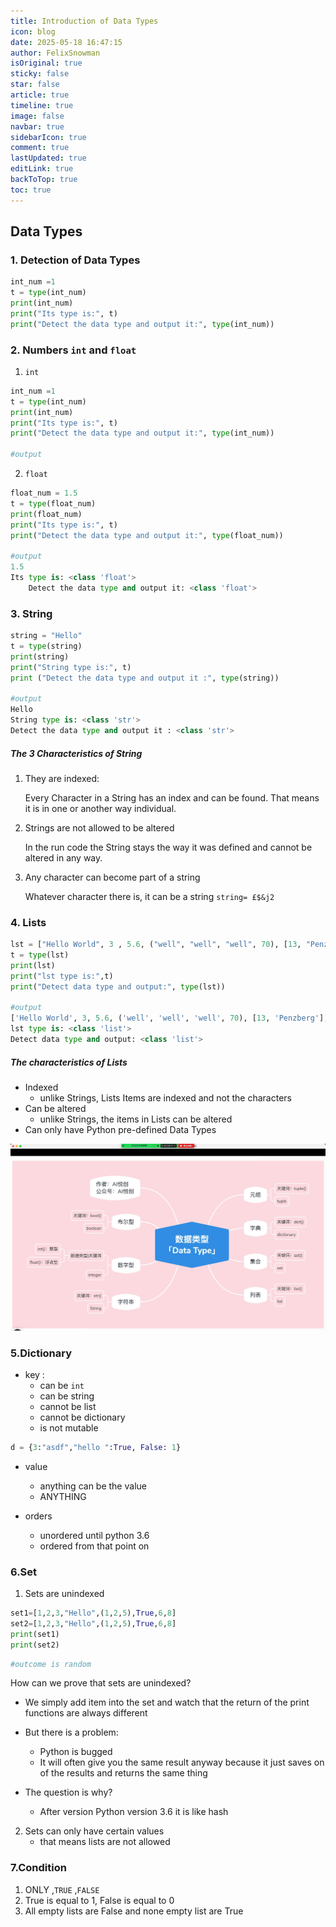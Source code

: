 ```yaml
---
title: Introduction of Data Types
icon: blog
date: 2025-05-18 16:47:15
author: FelixSnowman
isOriginal: true
sticky: false
star: false
article: true
timeline: true
image: false
navbar: true
sidebarIcon: true
comment: true
lastUpdated: true
editLink: true
backToTop: true
toc: true
---
```


## Data Types

### 1. Detection of Data Types

```python
int_num =1
t = type(int_num)
print(int_num)
print("Its type is:", t)
print("Detect the data type and output it:", type(int_num))
```

### 2. Numbers `int` and   `float`

1.  `int`

```python
int_num =1
t = type(int_num)
print(int_num)
print("Its type is:", t)
print("Detect the data type and output it:", type(int_num))

#output
```

2. `float`

```python
float_num = 1.5
t = type(float_num)
print(float_num)
print("Its type is:", t)
print("Detect the data type and output it:", type(float_num))

#output
1.5
Its type is: <class 'float'>
    Detect the data type and output it: <class 'float'>
```

### 3. String

```python
string = "Hello"
t = type(string)
print(string)
print("String type is:", t)
print ("Detect the data type and output it :", type(string))

#output
Hello
String type is: <class 'str'>
Detect the data type and output it : <class 'str'>
```

##### The 3 Characteristics of String

1. They are indexed:

    Every Character in a String has an index and can be found. That means it is in one or another way individual.

2. Strings are not allowed to be altered

    In the run code the String stays the way it was defined and cannot be altered in any way.

3. Any character can become part of a string 

    Whatever character there is, it can be a string  `string= £$&j2`

### 4. Lists

```python
lst = ["Hello World", 3 , 5.6, ("well", "well", "well", 70), [13, "Penzberg"], True, False]
t = type(lst)
print(lst)
print("lst type is:",t)
print("Detect data type and output:", type(lst))

#output
['Hello World', 3, 5.6, ('well', 'well', 'well', 70), [13, 'Penzberg'], True, False]
lst type is: <class 'list'>
Detect data type and output: <class 'list'>
```

##### The characteristics of Lists

- Indexed
    - unlike Strings, Lists Items are indexed and not the characters
- Can be altered 
    - unlike Strings, the items in Lists can be altered
- Can only have Python pre-defined Data Types



![image-20250518121949380](Indroductory-Numbers.assets/image-20250518121949380.png)



### 5.Dictionary

- key :
    - can be `int`
    - can be string 
    - cannot be list
    - cannot be dictionary
    - is not mutable

```python
d = {3:"asdf","hello ":True, False: 1}
```

- value
    - anything can be the value
    - ANYTHING

- orders
    - unordered until python 3.6
    - ordered from that point on 

### 6.Set

1. Sets are unindexed

```python
set1=[1,2,3,"Hello",(1,2,5),True,6,8]
set2=[1,2,3,"Hello",(1,2,5),True,6,8]
print(set1)
print(set2)
```

```python
#outcome is random
```

How can we prove that sets are unindexed?

- We simply add item into the set and watch that the return of the print functions are always different 
- But there is a problem: 
    - Python is bugged
    - It will often give you the same result anyway because it just saves on of the results and returns the same thing

- The question is why?
    - After version Python version 3.6 it is like hash 

2. Sets can only have certain values
    - that means lists are not allowed

### 7.Condition

1. ONLY ,`TRUE` ,`FALSE`
2. True is equal to 1, False is equal to 0
3. All empty lists are False and none empty list are True 